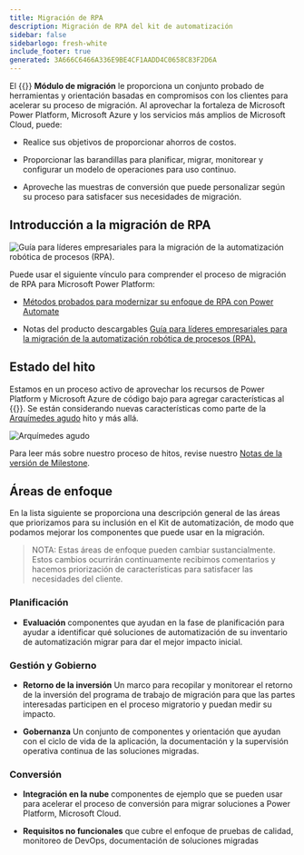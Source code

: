 ```yaml
---
title: Migración de RPA
description: Migración de RPA del kit de automatización
sidebar: false
sidebarlogo: fresh-white
include_footer: true
generated: 3A666C6466A336E9BE4CF1AADD4C0658C83F2D6A
---
```


El {{<product-name>}} **Módulo de migración** le proporciona un conjunto probado de herramientas y orientación basadas en compromisos con los clientes para acelerar su proceso de migración. Al aprovechar la fortaleza de Microsoft Power Platform, Microsoft Azure y los servicios más amplios de Microsoft Cloud, puede:

- Realice sus objetivos de proporcionar ahorros de costos.

- Proporcionar las barandillas para planificar, migrar, monitorear y configurar un modelo de operaciones para uso continuo.

- Aproveche las muestras de conversión que puede personalizar según su proceso para satisfacer sus necesidades de migración.

## Introducción a la migración de RPA

![Guía para líderes empresariales para la migración de la automatización robótica de procesos (RPA).](https://msflowblogscdn.azureedge.net/wp-content/uploads/2022/01/RPAWhitepaper_Img-241x300.png)

Puede usar el siguiente vínculo para comprender el proceso de migración de RPA para Microsoft Power Platform:

- [Métodos probados para modernizar su enfoque de RPA con Power Automate](https://powerautomate.microsoft.com/blog/proven-methods-to-modernize-your-rpa-approach-with-power-automate/)

- Notas del producto descargables [Guía para líderes empresariales para la migración de la automatización robótica de procesos (RPA).](https://aka.ms/PAD/RPAMigrationWhitepaper)

## Estado del hito

Estamos en un proceso activo de aprovechar los recursos de Power Platform y Microsoft Azure de código bajo para agregar características al {{<product-name>}}. Se están considerando nuevas características como parte de la [Arquímedes agudo](/es/releases/november-2022) hito y más allá.

![Arquímedes agudo](/images/sharp-archimedes.png)

Para leer más sobre nuestro proceso de hitos, revise nuestro [Notas de la versión de Milestone](/es/releases/milestones).

## Áreas de enfoque

En la lista siguiente se proporciona una descripción general de las áreas que priorizamos para su inclusión en el Kit de automatización, de modo que podamos mejorar los componentes que puede usar en la migración.

> NOTA: Estas áreas de enfoque pueden cambiar sustancialmente. Estos cambios ocurrirán continuamente recibimos comentarios y hacemos priorización de características para satisfacer las necesidades del cliente.

### Planificación

- **Evaluación** componentes que ayudan en la fase de planificación para ayudar a identificar qué soluciones de automatización de su inventario de automatización migrar para dar el mejor impacto inicial.

### Gestión y Gobierno

- **Retorno de la inversión** Un marco para recopilar y monitorear el retorno de la inversión del programa de trabajo de migración para que las partes interesadas participen en el proceso migratorio y puedan medir su impacto.

- **Gobernanza** Un conjunto de componentes y orientación que ayudan con el ciclo de vida de la aplicación, la documentación y la supervisión operativa continua de las soluciones migradas.

### Conversión

- **Integración en la nube** componentes de ejemplo que se pueden usar para acelerar el proceso de conversión para migrar soluciones a Power Platform, Microsoft Cloud.

- **Requisitos no funcionales** que cubre el enfoque de pruebas de calidad, monitoreo de DevOps, documentación de soluciones migradas
